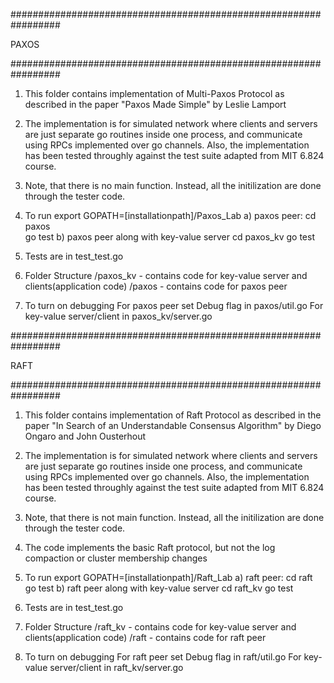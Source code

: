 
#################################################################

PAXOS

#################################################################

1. This folder contains implementation of Multi-Paxos Protocol as described in the paper
"Paxos Made Simple" by Leslie Lamport

2. The implementation is for simulated network where clients and servers are just
separate go routines inside one process, and communicate using RPCs implemented over go channels.
Also, the implementation has been tested throughly against the test suite adapted from MIT 6.824 course.

3. Note, that there is no main function. Instead, all the initilization are done through the tester code.

4. To run 
	export GOPATH=[installationpath]/Paxos_Lab
	a) paxos peer: 
		cd paxos  
		go test
	b) paxos peer along with key-value server
		cd paxos_kv
		go test

5. Tests are in test_test.go

6. Folder Structure
	/paxos_kv - contains code for key-value server and clients(application code)
	/paxos - contains code for paxos peer

7. To turn on debugging 
	For paxos peer set Debug flag in paxos/util.go
	For key-value server/client in paxos_kv/server.go 




#################################################################

RAFT

#################################################################
1. This folder contains implementation of Raft Protocol as described in the paper
"In Search of an Understandable Consensus Algorithm" by Diego Ongaro and John Ousterhout

2. The implementation is for simulated network where clients and servers are just
separate go routines inside one process, and communicate using RPCs implemented over go channels.
Also, the implementation has been tested throughly against the test suite adapted from MIT 6.824 course.

3. Note, that there is not main function. Instead, all the initilization are done through the tester code.

4. The code implements the basic Raft protocol, but not the log compaction or cluster membership changes

5. To run 
	export GOPATH=[installationpath]/Raft_Lab
	a) raft peer: 
		cd raft  
		go test
	b) raft peer along with key-value server
		cd raft_kv
		go test

6. Tests are in test_test.go

7. Folder Structure
	/raft_kv - contains code for key-value server and clients(application code)
	/raft - contains code for raft peer

8. To turn on debugging 
	For raft peer set Debug flag in raft/util.go
	For key-value server/client in raft_kv/server.go 





